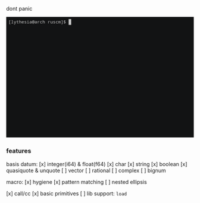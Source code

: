 dont panic

![fact](./demo/repl.gif)



### features

basis datum:
[x] integer(i64) & float(f64)
[x] char
[x] string
[x] boolean
[x] quasiquote & unquote
[ ] vector
[ ] rational
[ ] complex
[ ] bignum

macro:
[x] hygiene
[x] pattern matching 
[ ] nested ellipsis

[x] call/cc
[x] basic primitives
[ ] lib support: `load`
